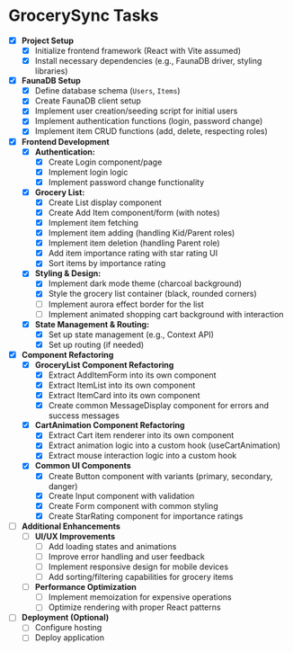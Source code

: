 # GrocerySync Tasks

- [x] **Project Setup**
    - [x] Initialize frontend framework (React with Vite assumed)
    - [x] Install necessary dependencies (e.g., FaunaDB driver, styling libraries)
- [x] **FaunaDB Setup**
    - [x] Define database schema (`Users`, `Items`)
    - [x] Create FaunaDB client setup
    - [x] Implement user creation/seeding script for initial users
    - [x] Implement authentication functions (login, password change)
    - [x] Implement item CRUD functions (add, delete, respecting roles)
- [x] **Frontend Development**
    - [x] **Authentication:**
        - [x] Create Login component/page
        - [x] Implement login logic
        - [x] Implement password change functionality
    - [x] **Grocery List:**
        - [x] Create List display component
        - [x] Create Add Item component/form (with notes)
        - [x] Implement item fetching
        - [x] Implement item adding (handling Kid/Parent roles)
        - [x] Implement item deletion (handling Parent role)
        - [x] Add item importance rating with star rating UI
        - [x] Sort items by importance rating
    - [x] **Styling & Design:**
        - [x] Implement dark mode theme (charcoal background)
        - [x] Style the grocery list container (black, rounded corners)
        - [ ] Implement aurora effect border for the list
        - [ ] Implement animated shopping cart background with interaction
    - [x] **State Management & Routing:**
        - [x] Set up state management (e.g., Context API)
        - [x] Set up routing (if needed)
- [x] **Component Refactoring**
    - [x] **GroceryList Component Refactoring**
        - [x] Extract AddItemForm into its own component
        - [x] Extract ItemList into its own component
        - [x] Extract ItemCard into its own component
        - [x] Create common MessageDisplay component for errors and success messages
    - [x] **CartAnimation Component Refactoring**
        - [x] Extract Cart item renderer into its own component
        - [x] Extract animation logic into a custom hook (useCartAnimation)
        - [x] Extract mouse interaction logic into a custom hook
    - [x] **Common UI Components**
        - [x] Create Button component with variants (primary, secondary, danger)
        - [x] Create Input component with validation
        - [x] Create Form component with common styling
        - [x] Create StarRating component for importance ratings
- [ ] **Additional Enhancements**
    - [ ] **UI/UX Improvements**
        - [ ] Add loading states and animations
        - [ ] Improve error handling and user feedback
        - [ ] Implement responsive design for mobile devices
        - [ ] Add sorting/filtering capabilities for grocery items
    - [ ] **Performance Optimization**
        - [ ] Implement memoization for expensive operations
        - [ ] Optimize rendering with proper React patterns
- [ ] **Deployment (Optional)**
    - [ ] Configure hosting
    - [ ] Deploy application 